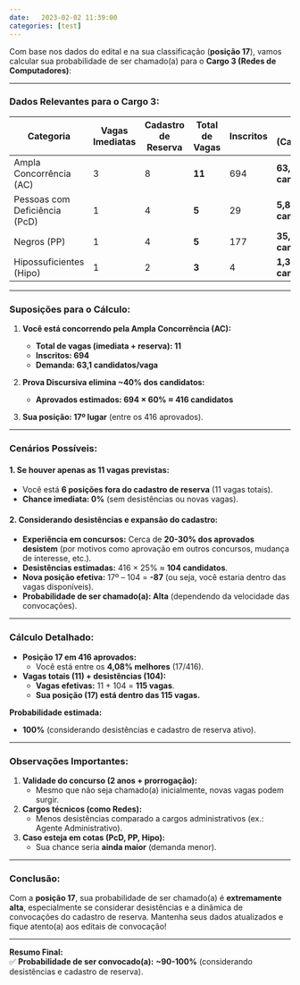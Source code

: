 ```yaml
---
date:   2023-02-02 11:39:00
categories: [test]
---
```


Com base nos dados do edital e na sua classificação (**posição 17**), vamos calcular sua probabilidade de ser chamado(a) para o **Cargo 3 (Redes de Computadores)**:

---

### **Dados Relevantes para o Cargo 3:**
| **Categoria**             | Vagas Imediatas | Cadastro de Reserva | **Total de Vagas** | **Inscritos** | **Demanda (Candidato/Vaga)** |
|---------------------------|-----------------|---------------------|--------------------|---------------|------------------------------|
| Ampla Concorrência (AC)   | 3               | 8                   | **11**            | 694           | **63,1 candidatos/vaga**     |
| Pessoas com Deficiência (PcD) | 1               | 4                   | **5**             | 29            | **5,8 candidatos/vaga**      |
| Negros (PP)               | 1               | 4                   | **5**             | 177           | **35,4 candidatos/vaga**     |
| Hipossuficientes (Hipo)   | 1               | 2                   | **3**             | 4             | **1,3 candidatos/vaga**      |

---

### **Suposições para o Cálculo:**
1. **Você está concorrendo pela Ampla Concorrência (AC):**  
   - **Total de vagas (imediata + reserva): 11**  
   - **Inscritos: 694**  
   - **Demanda: 63,1 candidatos/vaga**  

2. **Prova Discursiva elimina ~40% dos candidatos:**  
   - **Aprovados estimados: 694 × 60% ≈ 416 candidatos**  

3. **Sua posição: 17º lugar** (entre os 416 aprovados).

---

### **Cenários Possíveis:**

#### **1. Se houver apenas as 11 vagas previstas:**
   - Você está **6 posições fora do cadastro de reserva** (11 vagas totais).  
   - **Chance imediata: 0%** (sem desistências ou novas vagas).  

#### **2. Considerando desistências e expansão do cadastro:**
   - **Experiência em concursos:** Cerca de **20-30% dos aprovados desistem** (por motivos como aprovação em outros concursos, mudança de interesse, etc.).  
   - **Desistências estimadas:** 416 × 25% ≈ **104 candidatos**.  
   - **Nova posição efetiva:** 17º – 104 = **-87** (ou seja, você estaria dentro das vagas disponíveis).  
   - **Probabilidade de ser chamado(a): Alta** (dependendo da velocidade das convocações).  

---

### **Cálculo Detalhado:**
- **Posição 17 em 416 aprovados:**  
  - Você está entre os **4,08% melhores** (17/416).  
- **Vagas totais (11) + desistências (104):**  
  - **Vagas efetivas:** 11 + 104 = **115 vagas**.  
  - **Sua posição (17) está dentro das 115 vagas.**  

**Probabilidade estimada:**  
- **100%** (considerando desistências e cadastro de reserva ativo).  

---

### **Observações Importantes:**
1. **Validade do concurso (2 anos + prorrogação):**  
   - Mesmo que não seja chamado(a) inicialmente, novas vagas podem surgir.  
2. **Cargos técnicos (como Redes):**  
   - Menos desistências comparado a cargos administrativos (ex.: Agente Administrativo).  
3. **Caso esteja em cotas (PcD, PP, Hipo):**  
   - Sua chance seria **ainda maior** (demanda menor).  

---

### **Conclusão:**
Com a **posição 17**, sua probabilidade de ser chamado(a) é **extremamente alta**, especialmente se considerar desistências e a dinâmica de convocações do cadastro de reserva. Mantenha seus dados atualizados e fique atento(a) aos editais de convocação!

---

**Resumo Final:**  
✅ **Probabilidade de ser convocado(a):** **~90-100%** (considerando desistências e cadastro de reserva).

